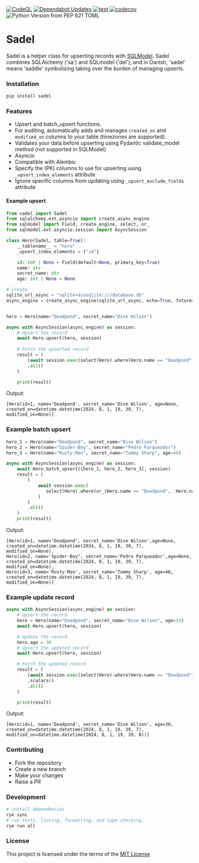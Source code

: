 [![CodeQL](https://github.com/dan1elt0m/sadel/actions/workflows/codeql-analysis.yml/badge.svg)](https://github.com/dan1elt0m/sadel/actions/workflows/codeql-analysis.yml)
[![Dependabot Updates](https://github.com/dan1elt0m/sadel/actions/workflows/dependabot/dependabot-updates/badge.svg)](https://github.com/dan1elt0m/sadel/actions/workflows/dependabot/dependabot-updates)
[![test](https://github.com/dan1elt0m/sadel/actions/workflows/test.yml/badge.svg)](https://github.com/dan1elt0m/sadel/actions/workflows/test.yml)
[![codecov](https://codecov.io/github/dan1elt0m/sadel/graph/badge.svg?token=NECZRE656C)](https://codecov.io/github/dan1elt0m/sadel)
![Python Version from PEP 621 TOML](https://img.shields.io/python/required-version-toml?tomlFilePath=https%3A%2F%2Fraw.githubusercontent.com%2Fdan1elt0m%2Fsadel%2Fmain%2Fpyproject.toml)


# Sadel 

Sadel is a helper class for upserting records with [SQLModel](https://sqlmodel.tiangolo.com/). 
    Sadel combines SQLAlchemy ('sa') and SQLmodel ('del'), and in Danish, 'sadel' means 'saddle' symbolizing taking over the burden of managing upserts.

### Installation
```bash
pip install sadel
```

### Features 
- Upsert and batch_upsert functions.
- For auditing, automatically adds and manages `created_on` and `modified_on` columns to your table (timezones are supported).
- Validates your data before upserting using Pydantic validate_model method (not supported in SQLModel)
- Asyncio
- Compatible with Alembic
- Specify the (PK) columns to use for upserting using `_upsert_index_elements` attribute
- Ignore specific columns from updating using `_upsert_exclude_fields` attribute

#### Example upsert
```python
from sadel import Sadel
from sqlalchemy.ext.asyncio import create_async_engine
from sqlmodel import Field, create_engine, select, or_
from sqlmodel.ext.asyncio.session import AsyncSession

class Hero(Sadel, table=True):
    __tablename__ = "hero" 
    _upsert_index_elements = {"id"}

    id: int | None = Field(default=None, primary_key=True)
    name: str
    secret_name: str
    age: int | None = None

# Create
sqlite_url_async = "sqlite+aiosqlite:///database.db" 
async_engine = create_async_engine(sqlite_url_async, echo=True, future=True)


hero = Hero(name="Deadpond", secret_name="Dive Wilson")

async with AsyncSession(async_engine) as session:
    # Upsert the record
    await Hero.upsert(hero, session)
    
    # Fetch the upserted record
    result = (
        (await session.exec(select(Hero).where(Hero.name == "Deadpond")))
        .all()
    )

    print(result)
```
Output:
```text
[Hero(id=1, name='Deadpond', secret_name='Dive Wilson', age=None, created_on=datetime.datetime(2024, 8, 1, 19, 39, 7), modified_on=None)]
```
### Example batch upsert
```python
hero_1 = Hero(name="Deadpond", secret_name="Dive Wilson")
hero_2 = Hero(name="Spider-Boy", secret_name="Pedro Parqueador")
hero_3 = Hero(name="Rusty-Man", secret_name="Tommy Sharp", age=48)

async with AsyncSession(async_engine) as session:
    await Hero.batch_upsert([hero_1, hero_2, hero_3], session)
    result = (
        (
            await session.exec(
               select(Hero).where(or_(Hero.name == "Deadpond",  Hero.name == "Spider-Boy", Hero.name == "Rusty-Man"))
            )
        )
        .all()
    )
    print(result)
```
Output:
```text
[Hero(id=1, name='Deadpond', secret_name='Dive Wilson',age=None, created_on=datetime.datetime(2024, 8, 1, 19, 39, 7), modified_on=None), 
Hero(id=2, name='Spider-Boy", secret_name='Pedro Parqueador',age=None, created_on=datetime.datetime(2024, 8, 1, 19, 39, 7), modified_on=None),
Hero(id=3, name='Rusty-Man', secret_name='Tommy Sharp', age=48, created_on=datetime.datetime(2024, 8, 1, 19, 39, 7), modified_on=None)]
```

### Example update record
```python
async with AsyncSession(async_engine) as session:
    # Upsert the record
    hero = Hero(name="Deadpond", secret_name="Dive Wilson", age=25)
    await Hero.upsert(hero, session)

    # Update the record
    hero.age = 30
    # Upsert the updated record
    await Hero.upsert(hero, session)

    # Fetch the updated record
    result = (
        (await session.exec(select(Hero).where(Hero.name == "Deadpond")))
        .scalars()
        .all()
    )

    print(result)
```
Output:
```text
[Hero(id=1, name='Deadpond', secret_name='Dive Wilson', age=30, created_on=datetime.datetime(2024, 8, 1, 19, 39, 7), modified_on=datetime.datetime(2024, 8, 1, 19, 39, 8))]
```

### Contributing
- Fork the repository
- Create a new branch
- Make your changes
- Raise a PR

### Development
```bash
# install dependencies
rye sync 
# run tests, linting, formatting, and type checking, 
rye run all
```

### License
This project is licensed under the terms of the [MIT License](LICENSE)
